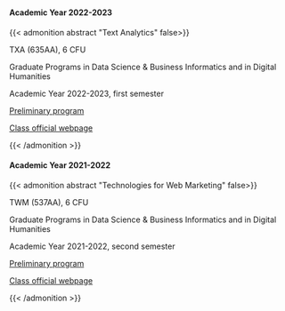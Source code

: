 # 



#### Academic Year 2022-2023


{{< admonition abstract "Text Analytics" false>}}

TXA (635AA), 6 CFU

Graduate Programs in Data Science & Business Informatics and in Digital Humanities

Academic Year 2022-2023, first semester

[Preliminary program](https://esami.unipi.it/docenti/editProgCorso.php?c=57047)

[Class official webpage](http://didawiki.di.unipi.it/doku.php/mds/txa/start)

{{< /admonition >}}

#### Academic Year 2021-2022

{{< admonition abstract "Technologies for Web Marketing" false>}}

TWM (537AA), 6 CFU

Graduate Programs in Data Science & Business Informatics and in Digital Humanities

Academic Year 2021-2022, second semester


[Preliminary program](https://esami.unipi.it/programma.php?c=52417&aa=2021&docente=PASSARO&insegnamento=&sd=0)

[Class official webpage](twm.html)

{{< /admonition >}}



